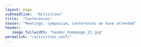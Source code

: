 ```yaml
---
layout: page
subheadline:  "Activities"
title:  "Conferences"
teaser: "Meetings, symposium, conferences we have attended"
header:
   image_fullwidth: "header_homepage_13.jpg"
permalink: "/activities_conf/"
---
```

